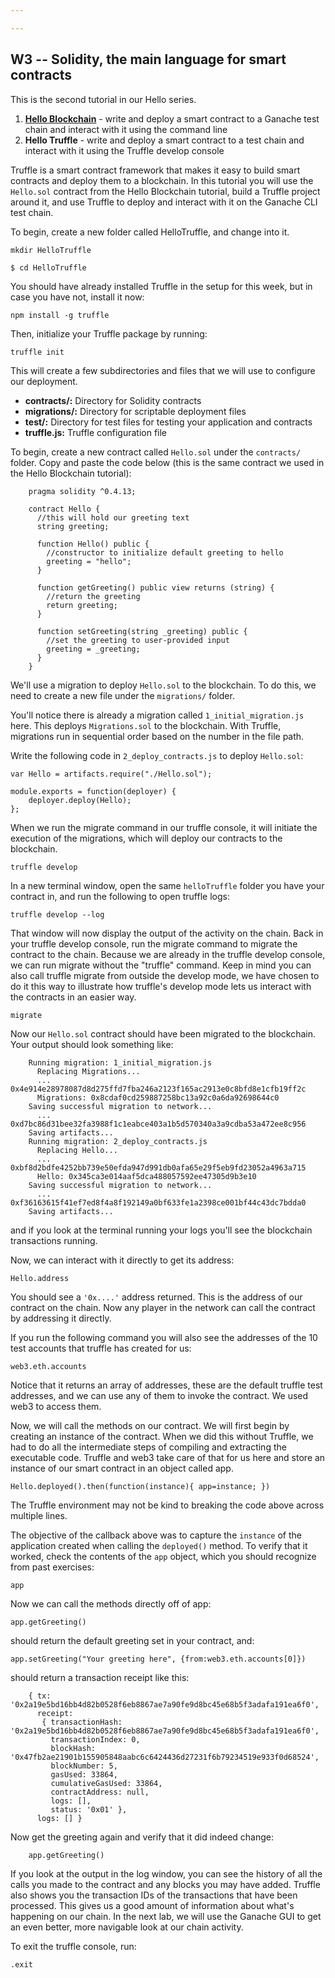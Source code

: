 ```yaml
---

---
```


## W3 -- Solidity, the main language for smart contracts

This is the second tutorial in our Hello series.

1. [**Hello Blockchain**](/9e8807cd-b87d-4f8e-9d21-ec044be3e79f) - write and deploy a smart contract to a Ganache test chain and interact with it using the command line
2. **Hello Truffle** - write and deploy a smart contract to a test chain and interact with it using the Truffle develop console


Truffle is a smart contract framework that makes it easy to build smart contracts and deploy them to a blockchain. In this tutorial you will use the `Hello.sol` contract from the Hello Blockchain tutorial, build a Truffle project around it, and use Truffle to deploy and interact with it on the Ganache CLI test chain.

To begin, create a new folder called HelloTruffle, and change into it.

```terminal
mkdir HelloTruffle

$ cd HelloTruffle
```

You should have already installed Truffle in the setup for this week, but in case you have not, install it now:

```terminal
npm install -g truffle
```

Then, initialize your Truffle package by running:

```terminal
truffle init
```

This will create a few subdirectories and files that we will use to configure our deployment.


- **contracts/:** Directory for Solidity contracts
- **migrations/:** Directory for scriptable deployment files
- **test/:** Directory for test files for testing your application and contracts
- **truffle.js:** Truffle configuration file


To begin, create a new contract called `Hello.sol` under the `contracts/` folder. Copy and paste the code below (this is the same contract we used in the Hello Blockchain tutorial):

```solidity
	pragma solidity ^0.4.13;

	contract Hello {
	  //this will hold our greeting text
	  string greeting;

	  function Hello() public {
	    //constructor to initialize default greeting to hello
	    greeting = "hello";
	  }

	  function getGreeting() public view returns (string) {
	    //return the greeting
	    return greeting;
	  }

	  function setGreeting(string _greeting) public {
	    //set the greeting to user-provided input
	    greeting = _greeting;
	  }
	}
```

We'll use a migration to deploy `Hello.sol` to the blockchain. To do this, we need to create a new file under the `migrations/` folder.

You'll notice there is already a migration called `1_initial_migration.js` here. This deploys `Migrations.sol` to the blockchain. With Truffle, migrations run in sequential order based on the number in the file path.

Write the following code in `2_deploy_contracts.js` to deploy `Hello.sol`:

```node
var Hello = artifacts.require("./Hello.sol");

module.exports = function(deployer) {
	deployer.deploy(Hello);
};
```

When we run the migrate command in our truffle console, it will initiate the execution of the migrations, which will deploy our contracts to the blockchain.

```terminal
truffle develop
```

In a new terminal window, open the same `helloTruffle` folder you have your contract in, and run the following to open truffle logs:

```terminal
truffle develop --log
```

That window will now display the output of the activity on the chain. Back in your truffle develop console, run the migrate command to migrate the contract to the chain. Because we are already in the truffle develop console, we can run migrate without the "truffle" command. Keep in mind you can also call truffle migrate from outside the develop mode, we have chosen to do it this way to illustrate how truffle's develop mode lets us interact with the contracts in an easier way.

```node
migrate
```

Now our `Hello.sol` contract should have been migrated to the blockchain. Your output should look something like:

```node
	Running migration: 1_initial_migration.js
	  Replacing Migrations...
	  ... 0x4e914e28978087d8d275ffd7fba246a2123f165ac2913e0c8bfd8e1cfb19ff2c
	  Migrations: 0x8cdaf0cd259887258bc13a92c0a6da92698644c0
	Saving successful migration to network...
	  ... 0xd7bc86d31bee32fa3988f1c1eabce403a1b5d570340a3a9cdba53a472ee8c956
	Saving artifacts...
	Running migration: 2_deploy_contracts.js
	  Replacing Hello...
	  ... 0xbf8d2bdfe4252bb739e50efda947d991db0afa65e29f5eb9fd23052a4963a715
	  Hello: 0x345ca3e014aaf5dca488057592ee47305d9b3e10
	Saving successful migration to network...
	  ... 0xf36163615f41ef7ed8f4a8f192149a0bf633fe1a2398ce001bf44c43dc7bdda0
	Saving artifacts...
```

and if you look at the terminal running your logs you'll see the blockchain transactions running.

Now, we can interact with it directly to get its address:

```node
Hello.address
```

You should see a `'0x....'` address returned. This is the address of our contract on the chain. Now any player in the network can call the contract by addressing it directly.

If you run the following command you will also see the addresses of the 10 test accounts that truffle has created for us:

```node
web3.eth.accounts
```

Notice that it returns an array of addresses, these are the default truffle test addresses, and we can use any of them to invoke the contract. We used web3 to access them.

Now, we will call the methods on our contract. We will first begin by creating an instance of the contract. When we did this without Truffle, we had to do all the intermediate steps of compiling and extracting the executable code. Truffle and web3 take care of that for us here and store an instance of our smart contract in an object called app.

```node
Hello.deployed().then(function(instance){ app=instance; })
```

The Truffle environment may not be kind to breaking the code above across multiple lines.

The objective of the callback above was to capture the `instance` of the application created when calling the `deployed()` method.  To verify that it worked, check the contents of the `app` object, which you should recognize from past exercises:

```node
app
```

Now we can call the methods directly off of app:

```node
app.getGreeting()
```

should return the default greeting set in your contract, and:

```node
app.setGreeting("Your greeting here", {from:web3.eth.accounts[0]})
```

should return a transaction receipt like this:

```node
	{ tx: '0x2a19e5bd16bb4d82b0528f6eb8867ae7a90fe9d8bc45e68b5f3adafa191ea6f0',
	  receipt:
	   { transactionHash: '0x2a19e5bd16bb4d82b0528f6eb8867ae7a90fe9d8bc45e68b5f3adafa191ea6f0',
	     transactionIndex: 0,
	     blockHash: '0x47fb2ae21901b155905848aabc6c6424436d27231f6b79234519e933f0d68524',
	     blockNumber: 5,
	     gasUsed: 33864,
	     cumulativeGasUsed: 33864,
	     contractAddress: null,
	     logs: [],
	     status: '0x01' },
	  logs: [] }
```

Now get the greeting again and verify that it did indeed change:

```node
	app.getGreeting()
```

If you look at the output in the log window, you can see the history of all the calls you made to the contract and any blocks you may have added. Truffle also shows you the transaction IDs of the transactions that have been processed. This gives us a good amount of information about what's happening on our chain. In the next lab, we will use the Ganache GUI to get an even better, more navigable look at our chain activity.

To exit the truffle console, run:

```node
.exit
```
